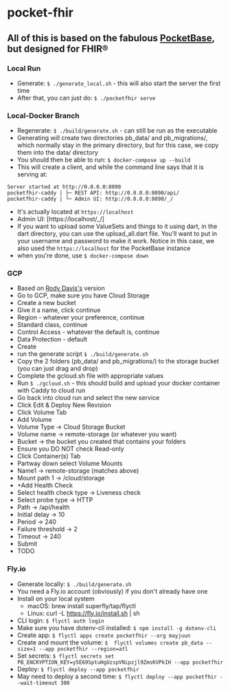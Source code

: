 # pocket-fhir

## All of this is based on the fabulous [PocketBase](https://pocketbase.io/), but designed for FHIR®

### Local Run
- Generate: ```$ ./generate_local.sh``` - this will also start the server the first time
- After that, you can just do: ```$ ./pocketfhir serve```

### Local-Docker Branch
- Regenerate: ```$ ./build/generate.sh``` - can still be run as the executable
- Generating will create two directories pb_data/ and pb_migrations/, which normally stay in the primary directory, but for this case, we copy them into the data/ directory
- You should then be able to run: ```$ docker-compose up --build```
- This will create a client, and while the command line says that it is serving at: 
```
Server started at http://0.0.0.0:8090
pocketfhir-caddy | ├─ REST API: http://0.0.0.0:8090/api/
pocketfhir-caddy | └─ Admin UI: http://0.0.0.0:8090/_/
```
- It's actually located at ```https://localhost```
- Admin UI: [https://localhost/_/]
- If you want to upload some ValueSets and things to it using dart, in the dart directory, you can use the upload_all.dart file. You'll want to put in your username and password to make it work. Notice in this case, we also used the ```https://localhost``` for the PocketBase instance
- when you're done, use ```$ docker-compose down```

### GCP
- Based on [Rody Davis's](https://rodydavis.com/posts/pocketbase-cloudrun) version
- Go to GCP, make sure you have Cloud Storage
- Create a new bucket
- Give it a name, click continue
- Region - whatever your preference, continue
- Standard class, continue
- Control Access - whatever the default is, continue
- Data Protection - default
- Create
- run the generate script ```$ ./build/generate.sh```
- Copy the 2 folders (pb_data/ and pb_migrations/) to the storage bucket (you can just drag and drop)
- Complete the gcloud.sh file with appropriate values
- Run ```$ ./gcloud.sh``` - this should build and upload your docker container with Caddy to cloud run
- Go back into cloud run and select the new service
- Click Edit & Deploy New Revision
- Click Volume Tab
- Add Volume
- Volume Type -> Cloud Storage Bucket
- Volume name -> remote-storage (or whatever you want)
- Bucket -> the bucket you created that contains your folders
- Ensure you DO NOT check Read-only
- Click Container(s) Tab
- Partway down select Volume Mounts
- Name1 -> remote-storage (matches above)
- Mount path 1 -> /cloud/storage
- +Add Health Check
- Select health check type -> Liveness check
- Select probe type -> HTTP
- Path -> /api/health
- Initial delay -> 10
- Period -> 240
- Failure threshold -> 2
- Timeout -> 240
- Submit
- TODO

### Fly.io
- Generate locally: ```$ ./build/generate.sh```
- You need a Fly.io account (obviously) if you don't already have one
- Install on your local system
    - macOS: brew install superfly/tap/flyctl
    - Linux: curl -L https://fly.io/install.sh | sh
- CLI login: ```$ flyctl auth login```
- Make sure you have dotenv-cli installed: ```$ npm install -g dotenv-cli```
- Create app: ```$ flyctl apps create pocketfhir --org mayjuun```
- Create and mount the volume: ```$  flyctl volumes create pb_data --size=1 --app pocketfhir --region=atl```
- Set secrets: ```$ flyctl secrets set PB_ENCRYPTION_KEY=y5E69SptuHgUzspVNipzjl9ZmsKVPkIH --app pocketfhir```
- Deploy: ```$ flyctl deploy --app pocketfhir```
- May need to deploy a second time: ```$ flyctl deploy --app pocketfhir --wait-timeout 300```
